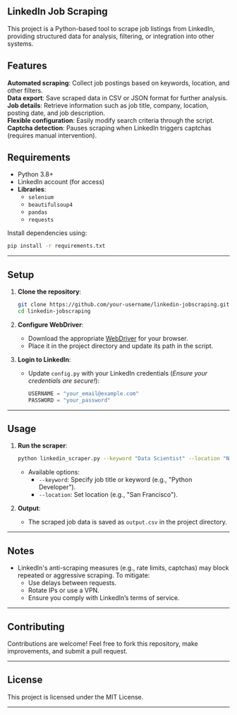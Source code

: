 ## LinkedIn Job Scraping 

This project is a Python-based tool to scrape job listings from LinkedIn, providing structured data for analysis, filtering, or integration into other systems.  

## Features  

**Automated scraping**: Collect job postings based on keywords, location, and other filters.  
**Data export**: Save scraped data in CSV or JSON format for further analysis.  
**Job details**: Retrieve information such as job title, company, location, posting date, and job description.  
**Flexible configuration**: Easily modify search criteria through the script.  
**Captcha detection**: Pauses scraping when LinkedIn triggers captchas (requires manual intervention).  



## Requirements  

- Python 3.8+  
- LinkedIn account (for access)  
- **Libraries**:  
  - `selenium`  
  - `beautifulsoup4`  
  - `pandas`  
  - `requests`  

Install dependencies using:  
```bash  
pip install -r requirements.txt  
```  

---

## Setup  

1. **Clone the repository**:  
   ```bash  
   git clone https://github.com/your-username/linkedin-jobscraping.git  
   cd linkedin-jobscraping  
   ```  

2. **Configure WebDriver**:  
   - Download the appropriate [WebDriver](https://www.selenium.dev/documentation/webdriver/) for your browser.  
   - Place it in the project directory and update its path in the script.  

3. **Login to LinkedIn**:  
   - Update `config.py` with your LinkedIn credentials (*Ensure your credentials are secure!*):  
     ```python  
     USERNAME = "your_email@example.com"  
     PASSWORD = "your_password"  
     ```  

---

## Usage  

1. **Run the scraper**:  
   ```bash  
   python linkedin_scraper.py --keyword "Data Scientist" --location "New York"  
   ```  

   - Available options:  
     - `--keyword`: Specify job title or keyword (e.g., "Python Developer").  
     - `--location`: Set location (e.g., "San Francisco").  

2. **Output**:  
   - The scraped job data is saved as `output.csv` in the project directory.  

---

## Notes  

- LinkedIn's anti-scraping measures (e.g., rate limits, captchas) may block repeated or aggressive scraping. To mitigate:  
  - Use delays between requests.  
  - Rotate IPs or use a VPN.  
  - Ensure you comply with LinkedIn’s terms of service.  

---

## Contributing  

Contributions are welcome! Feel free to fork this repository, make improvements, and submit a pull request.  

---

## License  

This project is licensed under the MIT License.  

---  
